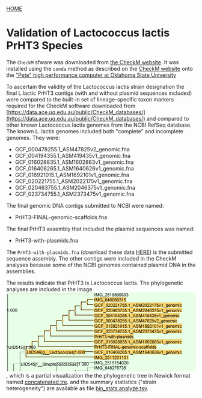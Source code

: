 ---
---
[HOME](/README.md)


# Validation of Lactococcus lactis PrHT3 Species

The `CheckM` sfware was downloaded from  [the CheckM website](https://ecogenomics.github.io/CheckM/). It was installed using
the `conda` method as described on the [CheckM website](https://github.com/Ecogenomics/CheckM/wiki/Installation#how-to-install-checkm) onto the ["Pete" high performance computer at
Oklahoma State University](https://hpcc.okstate.edu/)

To ascertain the validity of the Lactococcus lactis strain designation
the final L.lactic PrHT3 contigs (with and without plasmid sequences included)
were compared to the built-in set of lineage-specific taxon markers required for the 
CheckM software downloaded from [https://data.ace.uq.edu.au/public/CheckM_databases/](https://data.ace.uq.edu.au/public/CheckM_databases/) 
and compared to other known Lactococcus lactis genomes from the 
NCBI RefSeq database. The known L. lactis genomes included both "complete" and incomplete genomes. They were:
- GCF_000478255.1_ASM47825v2_genomic.fna
- GCF_004194355.1_ASM419435v1_genomic.fna
- GCF_016028835.1_ASM1602883v1_genomic.fna
- GCF_016406265.1_ASM1640626v1_genomic.fna
- GCF_016921015.1_ASM1692101v1_genomic.fna
- GCF_020221755.1_ASM2022175v1_genomic.fna
- GCF_020463755.1_ASM2046375v1_genomic.fna
- GCF_023734755.1_ASM2373475v1_genomic.fna

The final genomic DNA contigs submitted to NCBI were named:
- PrHT3-FINAL-genomic-scaffolds.fna

The final PrHT3 assembly that included the plasmid sequences was named:
- PrHT3-with-plasmids.fna  

The `PrHT3-with-plasmids.fna` (download these data [HERE](/files/PrHT3-FINAL-genomic-scaffolds.fna)) is the submitted sequence assembly. 
The other contigs were included in the CheckM analyses because some of the NCBI genomes 
contained plasmid DNA in the assemblies.

The results indicate that PrHT3 is Lactococcus lactis. The phylogenetic analyses are included in the image ![PhyloLac.png](/img/PhyLoLac.png), which is a partial visualization the the phylogenetic tree in Newick format named [concatenated.tre](/files/concatenated.tre). and the summary statistics ("strain heterogeneity") are available as file [bin_stats.analyze.tsv](/files/bin_stats.analyze.tsv). 
